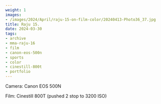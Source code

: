 ```yaml
---
weight: 1
images:
- /images/2024/April/raju-15-on-film-color/20240413-Photo36_37.jpg
title: Raju 15.
date: 2024-03-30
tags:
- archive
- mma-raju-16
- film
- canon-eos-500n
- sports
- color
- cinestill-800t
- portfolio
---
```


Camera: Canon EOS 500N

Film: Cinestill 800T (pushed 2 stop to 3200 ISO)